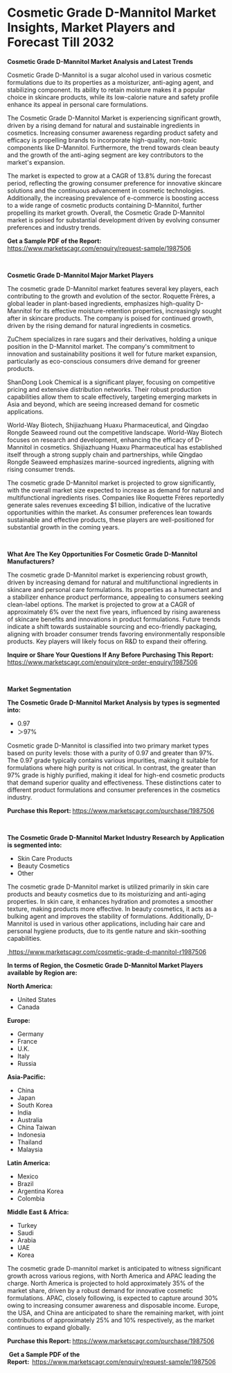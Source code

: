 <p><h1>Cosmetic Grade D-Mannitol Market Insights, Market Players and Forecast Till 2032</h1></p><p><strong>Cosmetic Grade D-Mannitol Market Analysis and Latest Trends</strong></p>
<p><p>Cosmetic Grade D-Mannitol is a sugar alcohol used in various cosmetic formulations due to its properties as a moisturizer, anti-aging agent, and stabilizing component. Its ability to retain moisture makes it a popular choice in skincare products, while its low-calorie nature and safety profile enhance its appeal in personal care formulations.</p><p>The Cosmetic Grade D-Mannitol Market is experiencing significant growth, driven by a rising demand for natural and sustainable ingredients in cosmetics. Increasing consumer awareness regarding product safety and efficacy is propelling brands to incorporate high-quality, non-toxic components like D-Mannitol. Furthermore, the trend towards clean beauty and the growth of the anti-aging segment are key contributors to the market's expansion.</p><p>The market is expected to grow at a CAGR of 13.8% during the forecast period, reflecting the growing consumer preference for innovative skincare solutions and the continuous advancement in cosmetic technologies. Additionally, the increasing prevalence of e-commerce is boosting access to a wide range of cosmetic products containing D-Mannitol, further propelling its market growth. Overall, the Cosmetic Grade D-Mannitol market is poised for substantial development driven by evolving consumer preferences and industry trends.</p></p>
<p><strong>Get a Sample PDF of the Report:&nbsp;</strong> <a href="https://www.marketscagr.com/enquiry/request-sample/1987506?utm_campaign=3077&utm_medium=2&utm_source=Github&utm_content=ia&utm_term=15042025&utm_id=cosmetic-grade-d-mannitol">https://www.marketscagr.com/enquiry/request-sample/1987506</a></p>
<p>&nbsp;</p>
<p><strong>Cosmetic Grade D-Mannitol Major Market Players</strong></p>
<p><p>The cosmetic grade D-Mannitol market features several key players, each contributing to the growth and evolution of the sector. Roquette Frères, a global leader in plant-based ingredients, emphasizes high-quality D-Mannitol for its effective moisture-retention properties, increasingly sought after in skincare products. The company is poised for continued growth, driven by the rising demand for natural ingredients in cosmetics.</p><p>ZuChem specializes in rare sugars and their derivatives, holding a unique position in the D-Mannitol market. The company's commitment to innovation and sustainability positions it well for future market expansion, particularly as eco-conscious consumers drive demand for greener products.</p><p>ShanDong Look Chemical is a significant player, focusing on competitive pricing and extensive distribution networks. Their robust production capabilities allow them to scale effectively, targeting emerging markets in Asia and beyond, which are seeing increased demand for cosmetic applications.</p><p>World-Way Biotech, Shijiazhuang Huaxu Pharmaceutical, and Qingdao Rongde Seaweed round out the competitive landscape. World-Way Biotech focuses on research and development, enhancing the efficacy of D-Mannitol in cosmetics. Shijiazhuang Huaxu Pharmaceutical has established itself through a strong supply chain and partnerships, while Qingdao Rongde Seaweed emphasizes marine-sourced ingredients, aligning with rising consumer trends.</p><p>The cosmetic grade D-Mannitol market is projected to grow significantly, with the overall market size expected to increase as demand for natural and multifunctional ingredients rises. Companies like Roquette Frères reportedly generate sales revenues exceeding $1 billion, indicative of the lucrative opportunities within the market. As consumer preferences lean towards sustainable and effective products, these players are well-positioned for substantial growth in the coming years.</p></p>
<p>&nbsp;</p>
<p><strong>What Are The Key Opportunities For Cosmetic Grade D-Mannitol Manufacturers?</strong></p>
<p><p>The cosmetic grade D-Mannitol market is experiencing robust growth, driven by increasing demand for natural and multifunctional ingredients in skincare and personal care formulations. Its properties as a humectant and a stabilizer enhance product performance, appealing to consumers seeking clean-label options. The market is projected to grow at a CAGR of approximately 6% over the next five years, influenced by rising awareness of skincare benefits and innovations in product formulations. Future trends indicate a shift towards sustainable sourcing and eco-friendly packaging, aligning with broader consumer trends favoring environmentally responsible products. Key players will likely focus on R&D to expand their offering.</p></p>
<p><strong>Inquire or Share Your Questions If Any Before Purchasing This Report:</strong> <a href="https://www.marketscagr.com/enquiry/pre-order-enquiry/1987506?utm_campaign=3077&utm_medium=2&utm_source=Github&utm_content=ia&utm_term=15042025&utm_id=cosmetic-grade-d-mannitol">https://www.marketscagr.com/enquiry/pre-order-enquiry/1987506</a></p>
<p>&nbsp;</p>
<p><strong>Market Segmentation</strong></p>
<p><strong>The Cosmetic Grade D-Mannitol Market Analysis by types is segmented into:</strong></p>
<p><ul><li>0.97</li><li>＞97%</li></ul></p>
<p><p>Cosmetic grade D-Mannitol is classified into two primary market types based on purity levels: those with a purity of 0.97 and greater than 97%. The 0.97 grade typically contains various impurities, making it suitable for formulations where high purity is not critical. In contrast, the greater than 97% grade is highly purified, making it ideal for high-end cosmetic products that demand superior quality and effectiveness. These distinctions cater to different product formulations and consumer preferences in the cosmetics industry.</p></p>
<p><strong>Purchase this Report:&nbsp;</strong><a href="https://www.marketscagr.com/purchase/1987506?utm_campaign=3077&utm_medium=2&utm_source=Github&utm_content=ia&utm_term=15042025&utm_id=cosmetic-grade-d-mannitol">https://www.marketscagr.com/purchase/1987506</a></p>
<p>&nbsp;</p>
<p><strong>The Cosmetic Grade D-Mannitol Market Industry Research by Application is segmented into:</strong></p>
<p><ul><li>Skin Care Products</li><li>Beauty Cosmetics</li><li>Other</li></ul></p>
<p><p>The cosmetic grade D-Mannitol market is utilized primarily in skin care products and beauty cosmetics due to its moisturizing and anti-aging properties. In skin care, it enhances hydration and promotes a smoother texture, making products more effective. In beauty cosmetics, it acts as a bulking agent and improves the stability of formulations. Additionally, D-Mannitol is used in various other applications, including hair care and personal hygiene products, due to its gentle nature and skin-soothing capabilities.</p></p>
<p><a href="https://www.marketscagr.com/cosmetic-grade-d-mannitol-r1987506?utm_campaign=3077&utm_medium=2&utm_source=Github&utm_content=ia&utm_term=15042025&utm_id=cosmetic-grade-d-mannitol">&nbsp;https://www.marketscagr.com/cosmetic-grade-d-mannitol-r1987506</a></p>
<p><strong>In terms of Region, the Cosmetic Grade D-Mannitol Market Players available by Region are:</strong></p>
<p>
    <p> <strong> North America: </strong>
        <ul>
            <li>United States</li>
            <li>Canada</li>
        </ul>
        </p> 
    <p> <strong> Europe: </strong>
        <ul>
            <li>Germany</li>
            <li>France</li>
            <li>U.K.</li>
            <li>Italy</li>
            <li>Russia</li>
        </ul>
        </p> 
    <p> <strong> Asia-Pacific: </strong>
        <ul>
            <li>China</li>
            <li>Japan</li>
            <li>South Korea</li>
            <li>India</li>
            <li>Australia</li>
            <li>China Taiwan</li>
            <li>Indonesia</li>
            <li>Thailand</li>
            <li>Malaysia</li>
        </ul>
        </p> 
    <p> <strong> Latin America: </strong>
        <ul>
            <li>Mexico</li>
            <li>Brazil</li>
            <li>Argentina Korea</li>
            <li>Colombia</li>
        </ul>
        </p> 
    <p> <strong> Middle East & Africa: </strong>
        <ul>
            <li>Turkey</li>
            <li>Saudi</li>
            <li>Arabia</li>
            <li>UAE</li>
            <li>Korea</li>
        </ul>
    </p>
    </p>
<p><p>The cosmetic grade D-mannitol market is anticipated to witness significant growth across various regions, with North America and APAC leading the charge. North America is projected to hold approximately 35% of the market share, driven by a robust demand for innovative cosmetic formulations. APAC, closely following, is expected to capture around 30% owing to increasing consumer awareness and disposable income. Europe, the USA, and China are anticipated to share the remaining market, with joint contributions of approximately 25% and 10% respectively, as the market continues to expand globally.</p></p>
<p><strong>Purchase this Report: </strong><a href="https://www.marketscagr.com/purchase/1987506?utm_campaign=3077&utm_medium=2&utm_source=Github&utm_content=ia&utm_term=15042025&utm_id=cosmetic-grade-d-mannitol">https://www.marketscagr.com/purchase/1987506</a></p>
<p>&nbsp;<strong>Get a Sample PDF of the Report:&nbsp;&nbsp;</strong><a href="https://www.marketscagr.com/enquiry/request-sample/1987506?utm_campaign=3077&utm_medium=2&utm_source=Github&utm_content=ia&utm_term=15042025&utm_id=cosmetic-grade-d-mannitol">https://www.marketscagr.com/enquiry/request-sample/1987506</a></p>
<p><strong></strong></p>
<p><p></p><p></p><p></p></p>